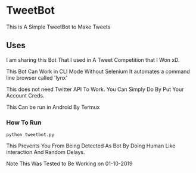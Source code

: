 # TweetBot
This is A Simple TweetBot to Make Tweets

## Uses
I am sharing this Bot That I used in A Tweet Competition that I Won xD.

This Bot Can Work in CLI Mode Without Selenium
It automates a command line browser called 'lynx'

This does not need Twitter API To Work.
You Can Simply Do By Put Your Account Creds.

This Can be run in Android By Termux

### How To Run 

```python tweetbot.py```

This Prevents You From Being Detected As Bot By Doing Human Like interaction And Random Delays.

Note This Was Tested to Be Working on 01-10-2019
